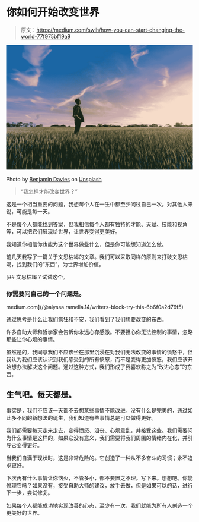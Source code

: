 # 你如何开始改变世界

> 原文：<https://medium.com/swlh/how-you-can-start-changing-the-world-77f975bf19a9>

![](img/2111008b44bc3ed90033e327698d4ffd.png)

Photo by [Benjamin Davies](https://unsplash.com/@bendavisual?utm_source=unsplash&utm_medium=referral&utm_content=creditCopyText) on [Unsplash](https://unsplash.com/search/photos/free?utm_source=unsplash&utm_medium=referral&utm_content=creditCopyText)

> “我怎样才能改变世界？”

这是一个相当重要的问题，我想每个人在一生中都至少问过自己一次。对其他人来说，可能是每一天。

不是每个人都能找到答案，但我相信每个人都有独特的才能、天赋、技能和视角等，可以把它们展现给世界，让世界变得更美好。

我知道你相信你也能为这个世界做些什么，但是你可能想知道怎么做。

前几天我写了一篇关于文思枯竭的文章。我们可以采取同样的原则来打破文思枯竭，找到我们的“东西”，为世界增加价值。

[](/@alyssa.ramella.14/writers-block-try-this-6b6f0a2d76f5) [## 文思枯竭？试试这个。

### 你需要问自己的一个问题是。

medium.com](/@alyssa.ramella.14/writers-block-try-this-6b6f0a2d76f5) 

通过思考是什么让我们疯狂和不安，我们看到了我们想要改变的东西。

许多自助大师和哲学家会告诉你永远心存感激。不要担心你无法控制的事情，忽略那些让你心烦的事情。

虽然是的，我同意我们不应该坐在那里沉浸在对我们无法改变的事情的愤怒中，但我认为我们应该认识到我们感受到的所有愤怒，而不是变得更加愤怒，我们应该开始想办法解决这个问题。通过这种方式，我们形成了我喜欢称之为“改进心态”的东西。

## 生气吧。每天都是。

事实是，我们不应该一天都不去想某些事情不能改进。没有什么是完美的，通过如此多不同的新想法的诞生，我们知道有些事情总是可以做得更好。

我们都需要每天走来走去，变得愤怒、沮丧、心烦意乱，并接受这些。我们需要问为什么事情是这样的，如果它没有意义，我们需要将我们周围的情绪内在化，并引导它变得更好。

当我们自满于现状时，这是非常危险的。它创造了一种从不多奋斗的习惯；永不追求更好。

下次再有什么事情让你恼火，不管多小，都不要置之不理。写下来。想想吧。你能修理它吗？如果没有，接受自助大师的建议，放手去做，但是如果可以的话，进行下一步，尝试修复。

如果每个人都能成功地实现改善的心态，至少有一次，我们就能为所有人创造一个更美好的世界。